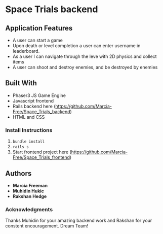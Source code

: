 # Space Trials backend


## Application Features
* A user can start a game
* Upon death or level completion a user can enter username in leaderboard.
* As a user I can navigate through the leve with 2D physics and collect items
* A user can shoot and destroy enemies, and be destroyed by enemies

## Built With
* Phaser3 JS Game Engine
* Javascript frontend
* Rails backend here (https://github.com/Marcia-Free/Space_Trials_backend)
* HTML and CSS


### Install Instructions
1. ```bundle install```
2. ```rails s```
3. Start frontend project here (https://github.com/Marcia-Free/Space_Trials_frontend)


## Authors
* **Marcia Freeman**
* **Muhidin Hukic**
* **Rakshan Hedge**


### Acknowledgments
Thanks Muhidin for your amazing backend work and Rakshan for your constent encouragement. Dream Team!
